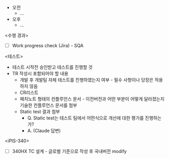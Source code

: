 - 오전
	- ...
- 오후
	- ...

<수행 경과>
- [ ] Work progress check (Jira) - SQA

<테스트>
- 테스트 시작전 승인받고 테스트를 진행할 것
- TR 작성시 포함되어야 할 내용
	- 개발 후 개발팀 자체 테스트를 진행하였는지 여부 - 필수 사항이나 당장은 적용하지 않음
	- CR리스트
	- 패치노트 형태의 컨플루언스 문서 - 이전버전과 어떤 부분이 어떻게 달라졌는지 기술한 컨플루언스 문서를 첨부
	- Static test 결과 첨부
		- Q. Static test는 테스트 팀에서 어떤식으로 개선에 대한 평가를 진행하는가?
		- A. (Claude 답변) 

\<iPIS-340>
- [ ] 340HX TC 설계 - 글로벌 기준으로 작성 후 국내버전 modify